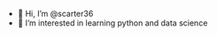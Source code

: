 - 👋 Hi, I’m @scarter36
- 👀 I’m interested in learning python and data science

<!---
scarter36/scarter36 is a ✨ special ✨ repository because its `README.md` (this file) appears on your GitHub profile.
You can click the Preview link to take a look at your changes.
--->
